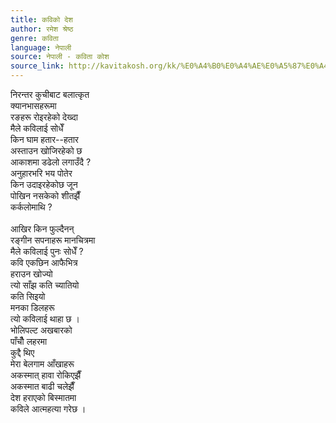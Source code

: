 ```yaml
---
title: कविको देश
author: रमेश श्रेष्ठ
genre: कविता
language: नेपाली
source: नेपाली - कविता कोश
source_link: http://kavitakosh.org/kk/%E0%A4%B0%E0%A4%AE%E0%A5%87%E0%A4%B6_%E0%A4%B6%E0%A5%8D%E0%A4%B0%E0%A5%87%E0%A4%B7%E0%A5%8D%E0%A4%A0
---
```


निरन्तर कुचीबाट बलात्कृत  
क्यानभासहरूमा  
रङहरू रोइरहेको देख्दा  
मैले कविलाई सोधेँ  
किन घाम हतार--हतार  
अस्ताउन खोजिरहेको छ  
आकाशमा डढेलो लगाउँदै ?  
अनुहारभरि भय पोतेर  
किन उदाइरहेकोछ जून  
पोखिन नसकेको शीतझैँ  
कर्कलोमाथि ?  
   
आखिर किन फुल्दैनन्  
रङ्गीन सपनाहरू मानचित्रमा  
मैले कविलाई पुनः सोधेँ ?  
कवि एकछिन आफैभित्र  
हराउन खोज्यो  
त्यो साँझ कति च्यातियो  
कति सिइयो  
मनका डिलहरू  
त्यो कविलाई थाहा छ ।  
भोलिपल्ट अखबारको  
पाँचौँ लहरमा  
कुद्दै थिए  
मेरा बेलगाम आँखाहरू  
अकस्मात् हावा रोकिएझैँ  
अकस्मात बाढी चलेझैँ  
देश हराएको बिस्मातमा  
कविले आत्महत्या गरेछ ।

